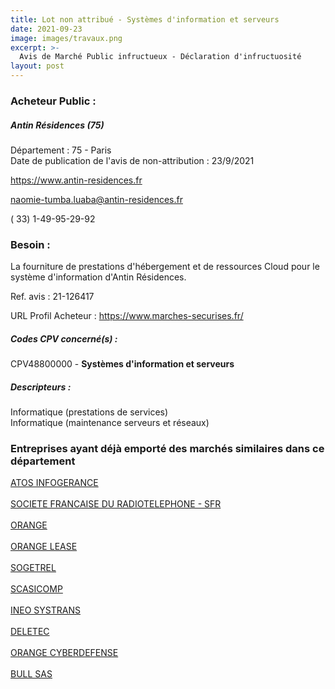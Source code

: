 ```yaml
---
title: Lot non attribué - Systèmes d'information et serveurs
date: 2021-09-23
image: images/travaux.png
excerpt: >-
  Avis de Marché Public infructueux - Déclaration d'infructuosité
layout: post
---
```


### Acheteur Public :
##### Antin Résidences (75)
Département : 75 - Paris<br/>
Date de publication de l'avis de non-attribution : 23/9/2021


https://www.antin-residences.fr

naomie-tumba.luaba@antin-residences.fr

( 33) 1-49-95-29-92
### Besoin :

La fourniture de prestations d'hébergement et de ressources Cloud pour le système d'information d'Antin Résidences.

Ref. avis : 21-126417

URL Profil Acheteur : https://www.marches-securises.fr/

##### Codes CPV concerné(s) :
CPV48800000 - **Systèmes d'information et serveurs** <br/>

##### Descripteurs :
Informatique (prestations de services) <br/>
Informatique (maintenance serveurs et réseaux) <br/>

### Entreprises ayant déjà emporté des marchés similaires dans ce département
<a href="/entreprise-543/siren-064502636">ATOS INFOGERANCE</a><br/><br/>
<a href="/entreprise-549/siren-343059564">SOCIETE FRANCAISE DU RADIOTELEPHONE - SFR</a><br/><br/>
<a href="/entreprise-551/siren-380129866">ORANGE</a><br/><br/>
<a href="/entreprise-552/siren-381229939">ORANGE LEASE</a><br/><br/>
<a href="/entreprise-554/siren-397767831">SOGETREL</a><br/><br/>
<a href="/entreprise-554/siren-398075754">SCASICOMP</a><br/><br/>
<a href="/entreprise-558/siren-421159153">INEO SYSTRANS</a><br/><br/>
<a href="/entreprise-560/siren-433901188">DELETEC</a><br/><br/>
<a href="/entreprise-569/siren-512664194">ORANGE CYBERDEFENSE</a><br/><br/>
<a href="/entreprise-573/siren-642058739">BULL SAS</a><br/><br/>

